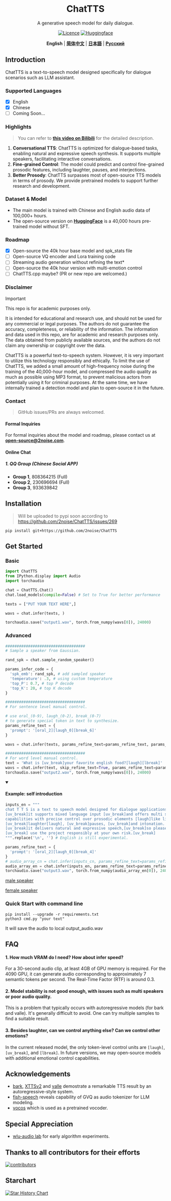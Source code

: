 <div align="center">

# ChatTTS
A generative speech model for daily dialogue.

[![Licence](https://img.shields.io/badge/LICENSE-CC%20BY--NC%204.0-green.svg?style=for-the-badge)](https://github.com/2noise/ChatTTS/blob/main/LICENSE)
[![Huggingface](https://img.shields.io/badge/🤗%20-Models-yellow.svg?style=for-the-badge)](https://huggingface.co/2Noise/ChatTTS)

**English** | [**简体中文**](docs/cn/README.md) | [**日本語**](docs/jp/README.md) | [**Русский**](docs/ru/README.md)

</div>

## Introduction
ChatTTS is a text-to-speech model designed specifically for dialogue scenarios such as LLM assistant.

### Supported Languages
- [x] English
- [x] Chinese
- [ ] Coming Soon...

### Highlights
> You can refer to **[this video on Bilibili](https://www.bilibili.com/video/BV1zn4y1o7iV)** for the detailed description.

1. **Conversational TTS**: ChatTTS is optimized for dialogue-based tasks, enabling natural and expressive speech synthesis. It supports multiple speakers, facilitating interactive conversations.
2. **Fine-grained Control**: The model could predict and control fine-grained prosodic features, including laughter, pauses, and interjections. 
3. **Better Prosody**: ChatTTS surpasses most of open-source TTS models in terms of prosody. We provide pretrained models to support further research and development.

### Dataset & Model
- The main model is trained with Chinese and English audio data of 100,000+ hours.
- The open-source version on **[HuggingFace](https://huggingface.co/2Noise/ChatTTS)** is a 40,000 hours pre-trained model without SFT.

### Roadmap
- [x] Open-source the 40k hour base model and spk_stats file
- [ ] Open-source VQ encoder and Lora training code
- [ ] Streaming audio generation without refining the text*
- [ ] Open-source the 40k hour version with multi-emotion control
- [ ] ChatTTS.cpp maybe? (PR or new repo are welcomed.)

### Disclaimer
> [!Important]
> This repo is for academic purposes only.

It is intended for educational and research use, and should not be used for any commercial or legal purposes. The authors do not guarantee the accuracy, completeness, or reliability of the information. The information and data used in this repo, are for academic and research purposes only. The data obtained from publicly available sources, and the authors do not claim any ownership or copyright over the data.

ChatTTS is a powerful text-to-speech system. However, it is very important to utilize this technology responsibly and ethically. To limit the use of ChatTTS, we added a small amount of high-frequency noise during the training of the 40,000-hour model, and compressed the audio quality as much as possible using MP3 format, to prevent malicious actors from potentially using it for criminal purposes. At the same time, we have internally trained a detection model and plan to open-source it in the future.

### Contact
> GitHub issues/PRs are always welcomed.

#### Formal Inquiries
For formal inquiries about the model and roadmap, please contact us at **open-source@2noise.com**.

#### Online Chat
##### 1. QQ Group (Chinese Social APP)
- **Group 1**, 808364215 (Full)
- **Group 2**, 230696694 (Full)
- **Group 3**, 933639842

## Installation
> Will be uploaded to pypi soon according to https://github.com/2noise/ChatTTS/issues/269
```
pip install git+https://github.com/2noise/ChatTTS
```

## Get Started

### Basic

```python
import ChatTTS
from IPython.display import Audio
import torchaudio

chat = ChatTTS.Chat()
chat.load_models(compile=False) # Set to True for better performance

texts = ["PUT YOUR TEXT HERE",]

wavs = chat.infer(texts, )

torchaudio.save("output1.wav", torch.from_numpy(wavs[0]), 24000)
```

### Advanced

```python
###################################
# Sample a speaker from Gaussian.

rand_spk = chat.sample_random_speaker()

params_infer_code = {
  'spk_emb': rand_spk, # add sampled speaker 
  'temperature': .3, # using custom temperature
  'top_P': 0.7, # top P decode
  'top_K': 20, # top K decode
}

###################################
# For sentence level manual control.

# use oral_(0-9), laugh_(0-2), break_(0-7) 
# to generate special token in text to synthesize.
params_refine_text = {
  'prompt': '[oral_2][laugh_0][break_6]'
} 

wavs = chat.infer(texts, params_refine_text=params_refine_text, params_infer_code=params_infer_code)

###################################
# For word level manual control.
text = 'What is [uv_break]your favorite english food?[laugh][lbreak]'
wavs = chat.infer(text, skip_refine_text=True, params_refine_text=params_refine_text,  params_infer_code=params_infer_code)
torchaudio.save("output2.wav", torch.from_numpy(wavs[0]), 24000)
```

<details open>
  <summary><h4>Example: self introduction</h4></summary>

```python
inputs_en = """
chat T T S is a text to speech model designed for dialogue applications. 
[uv_break]it supports mixed language input [uv_break]and offers multi speaker 
capabilities with precise control over prosodic elements [laugh]like like 
[uv_break]laughter[laugh], [uv_break]pauses, [uv_break]and intonation. 
[uv_break]it delivers natural and expressive speech,[uv_break]so please
[uv_break] use the project responsibly at your own risk.[uv_break]
""".replace('\n', '') # English is still experimental.

params_refine_text = {
  'prompt': '[oral_2][laugh_0][break_4]'
} 
# audio_array_cn = chat.infer(inputs_cn, params_refine_text=params_refine_text)
audio_array_en = chat.infer(inputs_en, params_refine_text=params_refine_text)
torchaudio.save("output3.wav", torch.from_numpy(audio_array_en[0]), 24000)
```
[male speaker](https://github.com/2noise/ChatTTS/assets/130631963/e0f51251-db7f-4d39-a0e9-3e095bb65de1)

[female speaker](https://github.com/2noise/ChatTTS/assets/130631963/f5dcdd01-1091-47c5-8241-c4f6aaaa8bbd)
</details>

### Quick Start with command line 
```
pip install --upgrade -r requirements.txt 
python3 cmd.py "your text"
```
It will save the audio to local output_audio.wav

## FAQ

#### 1. How much VRAM do I need? How about infer speed?
For a 30-second audio clip, at least 4GB of GPU memory is required. For the 4090 GPU, it can generate audio corresponding to approximately 7 semantic tokens per second. The Real-Time Factor (RTF) is around 0.3.

#### 2. Model stability is not good enough, with issues such as multi speakers or poor audio quality.

This is a problem that typically occurs with autoregressive models (for bark and valle). It's generally difficult to avoid. One can try multiple samples to find a suitable result.

#### 3. Besides laughter, can we control anything else? Can we control other emotions?

In the current released model, the only token-level control units are `[laugh]`, `[uv_break]`, and `[lbreak]`. In future versions, we may open-source models with additional emotional control capabilities.

## Acknowledgements
- [bark](https://github.com/suno-ai/bark), [XTTSv2](https://github.com/coqui-ai/TTS) and [valle](https://arxiv.org/abs/2301.02111) demostrate a remarkable TTS result by an autoregressive-style system.
- [fish-speech](https://github.com/fishaudio/fish-speech) reveals capability of GVQ as audio tokenizer for LLM modeling.
- [vocos](https://github.com/gemelo-ai/vocos) which is used as a pretrained vocoder.

## Special Appreciation
- [wlu-audio lab](https://audio.westlake.edu.cn/) for early algorithm experiments.

## Thanks to all contributors for their efforts
[![contributors](https://contrib.rocks/image?repo=2noise/ChatTTS)](https://github.com/2noise/ChatTTS/graphs/contributors)

## Starchart

[![Star History Chart](https://api.star-history.com/svg?repos=2noise/ChatTTS&type=Date)](https://star-history.com/#2noise/ChatTTS&Date)
